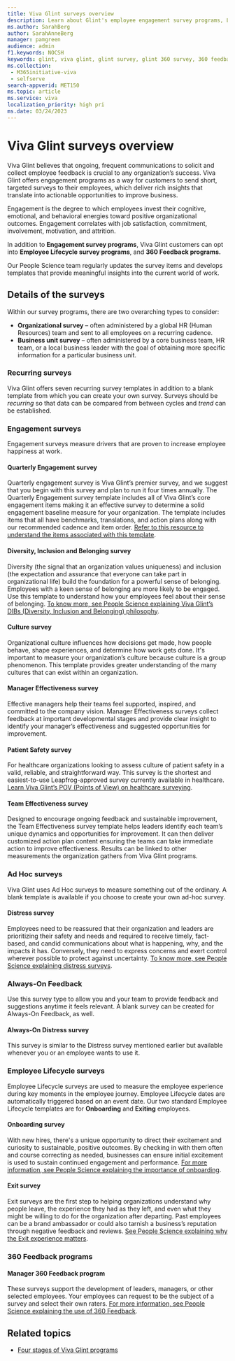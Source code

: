 ```yaml
---
title: Viva Glint surveys overview
description: Learn about Glint's employee engagement survey programs, Lifecycle survey programs, and 360 Feedback programs to improve business.
ms.author: SarahBerg
author: SarahAnneBerg
manager: pamgreen
audience: admin
f1.keywords: NOCSH
keywords: glint, viva glint, glint survey, glint 360 survey, 360 feedback, business survey, lifecycle survey
ms.collection: 
 - M365initiative-viva
 - selfserve
search-appverid: MET150
ms.topic: article
ms.service: viva
localization_priority: high pri
ms.date: 03/24/2023
---
```


# Viva Glint surveys overview

Viva Glint believes that ongoing, frequent communications to solicit and collect employee feedback is crucial to any organization’s success. Viva Glint offers engagement programs as a way for customers to send short, targeted surveys to their employees, which deliver rich insights that translate into actionable opportunities to improve business.

Engagement is the degree to which employees invest their cognitive, emotional, and behavioral energies toward positive organizational outcomes. Engagement correlates with job satisfaction, commitment, involvement, motivation, and attrition.

In addition to **Engagement survey programs**, Viva Glint customers can opt into **Employee Lifecycle survey programs**, and **360 Feedback programs.**

Our People Science team regularly updates the survey items and develops templates that provide meaningful insights into the current world of work.

## Details of the surveys

Within our survey programs, there are two overarching types to consider:

- **Organizational survey** – often administered by a global HR (Human Resources) team and sent to all employees on a recurring cadence.
- **Business unit survey** – often administered by a core business team, HR team, or a local business leader with the goal of obtaining more specific information for a particular business unit.

### Recurring surveys

Viva Glint offers seven recurring survey templates in addition to a blank template from which you can create your own survey. Surveys should be *recurring* so that data can be compared from between cycles and *trend* can be established.

### Engagement surveys

Engagement surveys measure drivers that are proven to increase employee happiness at work.

#### Quarterly Engagement survey

Quarterly engagement survey is Viva Glint’s premier survey, and we suggest that you begin with this survey and plan to run it four times annually. The Quarterly Engagement survey template includes all of Viva Glint’s core engagement items making it an effective survey to determine a solid engagement baseline measure for your organization. The template includes items that all have benchmarks, translations, and action plans along with our recommended cadence and item order. [Refer to this resource to understand the items associated with this template](https://microsoft.sharepoint.com/:w:/r/teams/PSTeam/_layouts/15/Doc.aspx?sourcedoc=%7B9D9A33C8-0524-4B49-9375-359243C282DB%7D&file=New%20Quarterly%20Engagement%20Survey%20Template.docx&action=default&mobileredirect=true&share=IQHIM5qdJAVJS5N1NZJDwoLbAeatTv19PXOo_OXmMDCgm9A).

#### Diversity, Inclusion and Belonging survey

Diversity (the signal that an organization values uniqueness) and inclusion (the expectation and assurance that everyone can take part in organizational life) build the foundation for a powerful sense of belonging. Employees with a keen sense of belonging are more likely to be engaged. Use this template to understand how your employees feel about their sense of belonging. [To know more, see People Science explaining Viva Glint’s DIBs (Diversity, Inclusion and Belonging) philosophy](https://community.glintinc.com/organizational-behavioral-science-56/diversity-inclusion-and-belonging-people-science-explained-1035).

#### Culture survey

Organizational culture influences how decisions get made, how people behave, shape experiences, and determine how work gets done. It's important to measure your organization’s culture because culture is a group phenomenon. This template provides greater understanding of the many cultures that can exist within an organization.  

#### Manager Effectiveness survey

Effective managers help their teams feel supported, inspired, and committed to the company vision. Manager Effectiveness surveys collect feedback at important developmental stages and provide clear insight to identify your manager’s effectiveness and suggested opportunities for improvement.

#### Patient Safety survey

For healthcare organizations looking to assess culture of patient safety in a valid, reliable, and straightforward way. This survey is the shortest and easiest-to-use Leapfrog-approved survey currently available in healthcare. [Learn Viva Glint’s POV (Points of View) on healthcare surveying](https://community.glintinc.com/survey-science-55/healthcare-surveying-glint-pov-973).

#### Team Effectiveness survey

Designed to encourage ongoing feedback and sustainable improvement, the Team Effectiveness survey template helps leaders identify each team’s unique dynamics and opportunities for improvement. It can then deliver customized action plan content ensuring the teams can take immediate action to improve effectiveness. Results can be linked to other measurements the organization gathers from Viva Glint programs.

### Ad Hoc surveys

Viva Glint uses Ad Hoc surveys to measure something out of the ordinary. A blank template is available if you choose to create your own ad-hoc survey.

#### Distress survey

Employees need to be reassured that their organization and leaders are prioritizing their safety and needs and required to receive timely, fact-based, and candid communications about what is happening, why, and the impacts it has. Conversely, they need to express concerns and exert control wherever possible to protect against uncertainty. [To know more, see People Science explaining distress surveys](https://community.glintinc.com/survey-science-55/distress-surveys-people-science-explained-1021).

### Always-On Feedback

Use this survey type to allow you and your team to provide feedback and suggestions anytime it feels relevant. A blank survey can be created for Always-On Feedback, as well.

#### Always-On Distress survey

This survey is similar to the Distress survey mentioned earlier but available whenever you or an employee wants to use it.

### Employee Lifecycle surveys

Employee Lifecycle surveys are used to measure the employee experience during key moments in the employee journey. Employee Lifecycle dates are automatically triggered based on an event date. Our two standard Employee Lifecycle templates are for **Onboarding** and **Exiting** employees.

#### Onboarding survey

With new hires, there's a unique opportunity to direct their excitement and curiosity to sustainable, positive outcomes. By checking in with them often and course correcting as needed, businesses can ensure initial excitement is used to sustain continued engagement and performance.  [For more information, see People Science explaining the importance of onboarding](https://community.glintinc.com/people-science-library-21/creating-a-people-centric-organization-starts-with-onboarding-pdf-1000).

#### Exit survey

Exit surveys are the first step to helping organizations understand why people leave, the experience they had as they left, and even what they might be willing to do for the organization after departing. Past employees can be a brand ambassador or could also tarnish a business’s reputation through negative feedback and reviews. [See People Science explaining why the Exit experience matters](https://community.glintinc.com/organizational-behavioral-science-56/exit-experience-why-it-matters-people-science-explained-1005).

### 360 Feedback programs

#### Manager 360 Feedback program

These surveys support the development of leaders, managers, or other selected employees. Your employees can request to be the subject of a survey and select their own raters. [For more information, see People Science explaining the use of 360 Feedback](https://community.glintinc.com/people-science-library-21/glint-people-science-explained-360-feedback-1012).

## Related topics

- [Four stages of Viva Glint programs](four-stages-of-viva-glint.md)
